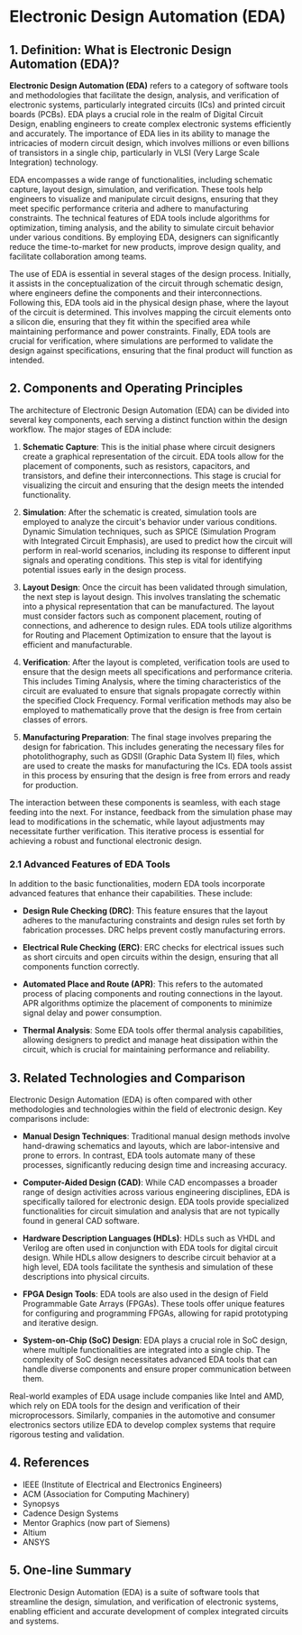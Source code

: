 # Electronic Design Automation (EDA)

## 1. Definition: What is **Electronic Design Automation (EDA)**?
**Electronic Design Automation (EDA)** refers to a category of software tools and methodologies that facilitate the design, analysis, and verification of electronic systems, particularly integrated circuits (ICs) and printed circuit boards (PCBs). EDA plays a crucial role in the realm of Digital Circuit Design, enabling engineers to create complex electronic systems efficiently and accurately. The importance of EDA lies in its ability to manage the intricacies of modern circuit design, which involves millions or even billions of transistors in a single chip, particularly in VLSI (Very Large Scale Integration) technology.

EDA encompasses a wide range of functionalities, including schematic capture, layout design, simulation, and verification. These tools help engineers to visualize and manipulate circuit designs, ensuring that they meet specific performance criteria and adhere to manufacturing constraints. The technical features of EDA tools include algorithms for optimization, timing analysis, and the ability to simulate circuit behavior under various conditions. By employing EDA, designers can significantly reduce the time-to-market for new products, improve design quality, and facilitate collaboration among teams.

The use of EDA is essential in several stages of the design process. Initially, it assists in the conceptualization of the circuit through schematic design, where engineers define the components and their interconnections. Following this, EDA tools aid in the physical design phase, where the layout of the circuit is determined. This involves mapping the circuit elements onto a silicon die, ensuring that they fit within the specified area while maintaining performance and power constraints. Finally, EDA tools are crucial for verification, where simulations are performed to validate the design against specifications, ensuring that the final product will function as intended.

## 2. Components and Operating Principles
The architecture of Electronic Design Automation (EDA) can be divided into several key components, each serving a distinct function within the design workflow. The major stages of EDA include:

1. **Schematic Capture**: This is the initial phase where circuit designers create a graphical representation of the circuit. EDA tools allow for the placement of components, such as resistors, capacitors, and transistors, and define their interconnections. This stage is crucial for visualizing the circuit and ensuring that the design meets the intended functionality.

2. **Simulation**: After the schematic is created, simulation tools are employed to analyze the circuit's behavior under various conditions. Dynamic Simulation techniques, such as SPICE (Simulation Program with Integrated Circuit Emphasis), are used to predict how the circuit will perform in real-world scenarios, including its response to different input signals and operating conditions. This step is vital for identifying potential issues early in the design process.

3. **Layout Design**: Once the circuit has been validated through simulation, the next step is layout design. This involves translating the schematic into a physical representation that can be manufactured. The layout must consider factors such as component placement, routing of connections, and adherence to design rules. EDA tools utilize algorithms for Routing and Placement Optimization to ensure that the layout is efficient and manufacturable.

4. **Verification**: After the layout is completed, verification tools are used to ensure that the design meets all specifications and performance criteria. This includes Timing Analysis, where the timing characteristics of the circuit are evaluated to ensure that signals propagate correctly within the specified Clock Frequency. Formal verification methods may also be employed to mathematically prove that the design is free from certain classes of errors.

5. **Manufacturing Preparation**: The final stage involves preparing the design for fabrication. This includes generating the necessary files for photolithography, such as GDSII (Graphic Data System II) files, which are used to create the masks for manufacturing the ICs. EDA tools assist in this process by ensuring that the design is free from errors and ready for production.

The interaction between these components is seamless, with each stage feeding into the next. For instance, feedback from the simulation phase may lead to modifications in the schematic, while layout adjustments may necessitate further verification. This iterative process is essential for achieving a robust and functional electronic design.

### 2.1 Advanced Features of EDA Tools
In addition to the basic functionalities, modern EDA tools incorporate advanced features that enhance their capabilities. These include:

- **Design Rule Checking (DRC)**: This feature ensures that the layout adheres to the manufacturing constraints and design rules set forth by fabrication processes. DRC helps prevent costly manufacturing errors.

- **Electrical Rule Checking (ERC)**: ERC checks for electrical issues such as short circuits and open circuits within the design, ensuring that all components function correctly.

- **Automated Place and Route (APR)**: This refers to the automated process of placing components and routing connections in the layout. APR algorithms optimize the placement of components to minimize signal delay and power consumption.

- **Thermal Analysis**: Some EDA tools offer thermal analysis capabilities, allowing designers to predict and manage heat dissipation within the circuit, which is crucial for maintaining performance and reliability.

## 3. Related Technologies and Comparison
Electronic Design Automation (EDA) is often compared with other methodologies and technologies within the field of electronic design. Key comparisons include:

- **Manual Design Techniques**: Traditional manual design methods involve hand-drawing schematics and layouts, which are labor-intensive and prone to errors. In contrast, EDA tools automate many of these processes, significantly reducing design time and increasing accuracy.

- **Computer-Aided Design (CAD)**: While CAD encompasses a broader range of design activities across various engineering disciplines, EDA is specifically tailored for electronic design. EDA tools provide specialized functionalities for circuit simulation and analysis that are not typically found in general CAD software.

- **Hardware Description Languages (HDLs)**: HDLs such as VHDL and Verilog are often used in conjunction with EDA tools for digital circuit design. While HDLs allow designers to describe circuit behavior at a high level, EDA tools facilitate the synthesis and simulation of these descriptions into physical circuits.

- **FPGA Design Tools**: EDA tools are also used in the design of Field Programmable Gate Arrays (FPGAs). These tools offer unique features for configuring and programming FPGAs, allowing for rapid prototyping and iterative design.

- **System-on-Chip (SoC) Design**: EDA plays a crucial role in SoC design, where multiple functionalities are integrated into a single chip. The complexity of SoC design necessitates advanced EDA tools that can handle diverse components and ensure proper communication between them.

Real-world examples of EDA usage include companies like Intel and AMD, which rely on EDA tools for the design and verification of their microprocessors. Similarly, companies in the automotive and consumer electronics sectors utilize EDA to develop complex systems that require rigorous testing and validation.

## 4. References
- IEEE (Institute of Electrical and Electronics Engineers)
- ACM (Association for Computing Machinery)
- Synopsys
- Cadence Design Systems
- Mentor Graphics (now part of Siemens)
- Altium
- ANSYS

## 5. One-line Summary
Electronic Design Automation (EDA) is a suite of software tools that streamline the design, simulation, and verification of electronic systems, enabling efficient and accurate development of complex integrated circuits and systems.